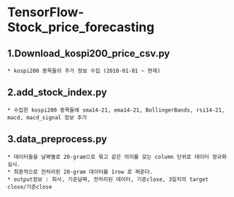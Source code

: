 # TensorFlow-Stock_price_forecasting

## 1.Download_kospi200_price_csv.py
    * kospi200 종목들의 주가 정보 수집 (2010-01-01 ~ 현재)
    
## 2.add_stock_index.py
    * 수집한 kospi200 종목들에 sma14-21, ema14-21, BollingerBands, rsi14-21, macd, macd_signal 정보 추가
    
## 3.data_preprocess.py
    * 데이터들을 날짜별로 20-gram으로 묶고 같은 의미를 갖는 column 단위로 데이터 정규화 실시. 
    * 최종적으로 전처리된 20-gram 데이터를 1row 로 펴준다. 
    * output정보 : 회사, 기준날짜, 전처리된 데이터, 기준close, 3일치의 target close/기준close
